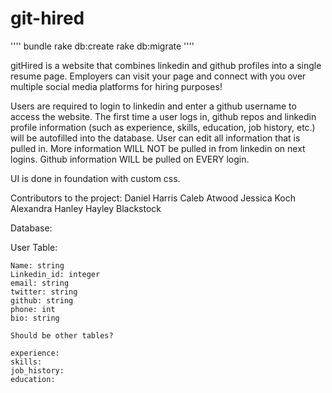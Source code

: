 # git-hired

''''
bundle
rake db:create
rake db:migrate
''''

gitHired is a website that combines linkedin and github profiles
into a single resume page. Employers can visit your page and connect
with you over multiple social media platforms for hiring purposes!

Users are required to login to linkedin and enter a github username to
access the website. The first time a user logs in, github repos
and linkedin profile information (such as experience, skills, education,
job history, etc.) will be autofilled into the database. User can edit all
information that is pulled in. More information WILL NOT be pulled in from
linkedin on next logins. Github information WILL be pulled on EVERY login.

UI is done in foundation with custom css.

Contributors to the project:
  Daniel Harris
  Caleb Atwood
  Jessica Koch
  Alexandra Hanley
  Hayley Blackstock

Database:

  User Table:

    Name: string
    Linkedin_id: integer
    email: string
    twitter: string
    github: string
    phone: int
    bio: string

    Should be other tables?

    experience:
    skills:
    job_history:
    education:
